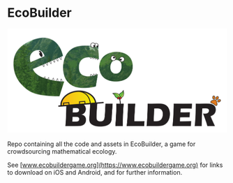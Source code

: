 # EcoBuilder
![image](logo.svg)

Repo containing all the code and assets in EcoBuilder, a game for crowdsourcing mathematical ecology.

See [www.ecobuildergame.org](https://www.ecobuildergame.org) for links to download on iOS and Android, and for further information.